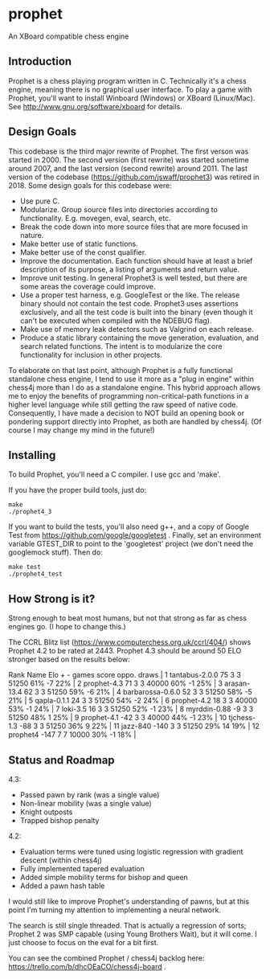 # prophet

An XBoard compatible chess engine 

## Introduction 

Prophet is a chess playing program written in C.  Technically it's a chess engine, meaning there is no graphical user interface.  To play a game with Prophet, you'll want to install Winboard (Windows) or XBoard (Linux/Mac).  See http://www.gnu.org/software/xboard for details.


## Design Goals

This codebase is the third major rewrite of Prophet.  The first verson was started in 2000.  The second version (first rewrite) was started sometime around 2007, and the last version (second rewrite) around 2011.  The last version of the codebase (https://github.com/jswaff/prophet3) was retired in 2018.  Some design goals for this codebase were:

* Use pure C.  
* Modularize.  Group source files into directories according to functionality.  E.g. movegen, eval, search, etc.
* Break the code down into more source files that are more focused in nature.
* Make better use of static functions.
* Make better use of the const qualifier.
* Improve the documentation.  Each function should have at least a brief description of its purpose, a listing of arguments and return value.
* Improve unit testing.  In general Prophet3 is well tested, but there are some areas the coverage could improve.  
* Use a proper test harness, e.g. GoogleTest or the like.  The release binary should not contain the test code.  Prophet3 uses assertions exclusively, and all the test code is built into the binary (even though it can't be executed when compiled with the NDEBUG flag).
* Make use of memory leak detectors such as Valgrind on each release.
* Produce a static library containing the move generation, evaluation, and search related functions.  The intent is to modularize the core functionality for inclusion in other projects.


To elaborate on that last point, although Prophet is a fully functional standalone chess engine, I tend to use it more as a "plug in engine" within chess4j more than I do as a standalone engine.  This hybrid approach allows me to enjoy the benefits of programming non-critical-path functions in a higher level language while still getting the raw speed of native code. Consequently, I have made a decision to NOT build an opening book or pondering support directly into Prophet, as both are handled by chess4j.  (Of course I may change my mind in the future!)


## Installing

To build Prophet, you'll need a C compiler.  I use gcc and 'make'.

If you have the proper build tools, just do:

```
make
./prophet4_3
```

If you want to build the tests, you'll also need g++, and a copy of  Google Test from https://github.com/google/googletest .  Finally, set an environment variable GTEST_DIR to point to the 'googletest' project (we don't need the googlemock stuff).  Then do:

```
make test
./prophet4_test
```

## How Strong is it?

Strong enough to beat most humans, but not that strong as far as chess engines go. (I hope to change this.)

The CCRL Blitz list (https://www.computerchess.org.uk/ccrl/404/) shows Prophet 4.2 to be rated at 2443.  Prophet 4.3 should be around 50 ELO stronger based on the results below:

Rank Name                              Elo    +    - games score oppo. draws |
   1 tantabus-2.0.0                     75    3    3 51250   61%    -7   22% |
   2 prophet-4.3                        71    3    3 40000   60%    -1   25% |
   3 arasan-13.4                        62    3    3 51250   59%    -6   21% |
   4 barbarossa-0.6.0                   52    3    3 51250   58%    -5   21% |
   5 qapla-0.1.1                        24    3    3 51250   54%    -2   24% |
   6 prophet-4.2                        18    3    3 40000   53%    -1   24% |
   7 loki-3.5                           16    3    3 51250   52%    -1   23% |
   8 myrddin-0.88                       -9    3    3 51250   48%     1   25% |
   9 prophet-4.1                       -42    3    3 40000   44%    -1   23% |
  10 tjchess-1.3                       -88    3    3 51250   36%     9   22% |
  11 jazz-840                         -140    3    3 51250   29%    14   19% |
  12 prophet4                         -147    7    7 10000   30%    -1   18% |

## Status and Roadmap

4.3:

* Passed pawn by rank (was a single value)
* Non-linear mobility (was a single value)
* Knight outposts
* Trapped bishop penalty

4.2:

* Evaluation terms were tuned using logistic regression with gradient descent (within chess4j)
* Fully implemented tapered evaluation
* Added simple mobility terms for bishop and queen
* Added a pawn hash table


I would still like to improve Prophet's understanding of pawns, but at this point I'm turning my attention to implementing a neural network.

The search is still single threaded.  That is actually a regression of sorts; Prophet 2 was SMP capable (using Young Brothers Wait), but it will come.  I just choose to focus on the eval for a bit first.

You can see the combined Prophet / chess4j backlog here: https://trello.com/b/dhcOEaCO/chess4j-board .

